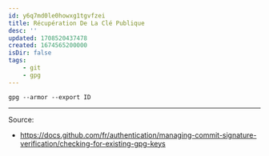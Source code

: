 ```yaml
---
id: y6q7md0le0howxg1tgvfzei
title: Récupération De La Clé Publique
desc: ''
updated: 1708520437478
created: 1674565200000
isDir: false
tags:
    - git
    - gpg
---
```



```shell
gpg --armor --export ID
```


---

Source:
- https://docs.github.com/fr/authentication/managing-commit-signature-verification/checking-for-existing-gpg-keys

